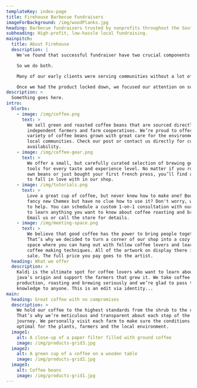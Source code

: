```yaml
---
templateKey: index-page
title: Firehouse Barbecue Fundraisers
imageForBackground: /img/woodPlanks.jpg
heading: Barbecue fundraisers trusted by nonprofits throughout the South since 1999.
subheading: High-profit, low-hassle local fundraising.
mainpitch:
  title: About Firehouse
  description: |
    We've found that successful fundraiser have two crucial components: an excellent product, and effective seller support. Motivated, well-supported sellers can make up for an inferior product, but they won't have breakout success. And even excellent products will fall flat when sellers don't have the training and support they need.  

    So we do both.  

    Many of our early clients were serving communities without a lot of disposable income. Their sellers felt (understandably) resistant to selling their friends and family things they probably wouldn't use. So we chose something everybody needs: Satisfying, delicious food. And more than enough of it to feed a large, hungry family for multiple meals.  

    Once we had the product locked down, we focused our attention on supporting our sellers -- constantly refining and expanding the training, advice, and tools we provide to help set every participating seller up for the greatest possible success.
description: >
  Something goes here.
intro:
  blurbs:
    - image: /img/coffee.png
      text: >
        We sell green and roasted coffee beans that are sourced directly from
        independent farmers and farm cooperatives. We’re proud to offer a
        variety of coffee beans grown with great care for the environment and
        local communities. Check our post or contact us directly for current
        availability.
    - image: /img/coffee-gear.png
      text: >
        We offer a small, but carefully curated selection of brewing gear and
        tools for every taste and experience level. No matter if you roast your
        own beans or just bought your first french press, you’ll find a gadget
        to fall in love with in our shop.
    - image: /img/tutorials.png
      text: >
        Love a great cup of coffee, but never knew how to make one? Bought a
        fancy new Chemex but have no clue how to use it? Don't worry, we’re here
        to help. You can schedule a custom 1-on-1 consultation with our baristas
        to learn anything you want to know about coffee roasting and brewing.
        Email us or call the store for details.
    - image: /img/meeting-space.png
      text: >
        We believe that good coffee has the power to bring people together.
        That’s why we decided to turn a corner of our shop into a cozy meeting
        space where you can hang out with fellow coffee lovers and learn about
        coffee making techniques. All of the artwork on display there is for
        sale. The full price you pay goes to the artist.
  heading: What we offer
  description: >
    Kaldi is the ultimate spot for coffee lovers who want to learn about their
    java’s origin and support the farmers that grew it. We take coffee
    production, roasting and brewing seriously and we’re glad to pass that
    knowledge to anyone. This is an edit via identity...
main:
  heading: Great coffee with no compromises
  description: >
    We hold our coffee to the highest standards from the shrub to the cup.
    That’s why we’re meticulous and transparent about each step of the coffee’s
    journey. We personally visit each farm to make sure the conditions are
    optimal for the plants, farmers and the local environment.
  image1:
    alt: A close-up of a paper filter filled with ground coffee
    image: /img/products-grid3.jpg
  image2:
    alt: A green cup of a coffee on a wooden table
    image: /img/products-grid2.jpg
  image3:
    alt: Coffee beans
    image: /img/products-grid1.jpg
---
```

